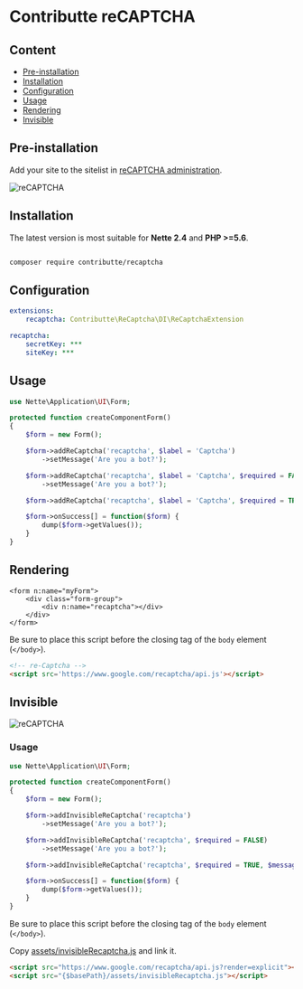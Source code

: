 # Contributte reCAPTCHA

## Content

- [Pre-installation](#pre-installation)
- [Installation](#installation)
- [Configuration](#configuration)
- [Usage](#usage)
- [Rendering](#rendering)
- [Invisible](#invisible)

## Pre-installation

Add your site to the sitelist in [reCAPTCHA administration](https://www.google.com/recaptcha/admin#list).

![reCAPTCHA](https://rawgit.com/contributte/reCAPTCHA/master/.docs/recaptcha.png)

## Installation

The latest version is most suitable for **Nette 2.4** and **PHP >=5.6**.

```bash

composer require contributte/recaptcha
```

## Configuration

```yaml
extensions:
    recaptcha: Contributte\ReCaptcha\DI\ReCaptchaExtension

recaptcha:
    secretKey: ***
    siteKey: ***
```

## Usage

```php
use Nette\Application\UI\Form;

protected function createComponentForm()
{
    $form = new Form();

    $form->addReCaptcha('recaptcha', $label = 'Captcha')
        ->setMessage('Are you a bot?');

    $form->addReCaptcha('recaptcha', $label = 'Captcha', $required = FALSE)
        ->setMessage('Are you a bot?');

    $form->addReCaptcha('recaptcha', $label = 'Captcha', $required = TRUE, $message = 'Are you a bot?');

    $form->onSuccess[] = function($form) {
        dump($form->getValues());
    }
}
```

## Rendering

```smarty
<form n:name="myForm">
	<div class="form-group">
		<div n:name="recaptcha"></div>
	</div>
</form>
```

Be sure to place this script before the closing tag of the `body` element (`</body>`).

```html
<!-- re-Captcha -->
<script src='https://www.google.com/recaptcha/api.js'></script>
```

## Invisible

![reCAPTCHA](https://rawgit.com/contributte/reCAPTCHA/master/.docs/invisible-recaptcha.png)

### Usage

```php
use Nette\Application\UI\Form;

protected function createComponentForm()
{
    $form = new Form();

    $form->addInvisibleReCaptcha('recaptcha')
        ->setMessage('Are you a bot?');

    $form->addInvisibleReCaptcha('recaptcha', $required = FALSE)
        ->setMessage('Are you a bot?');

    $form->addInvisibleReCaptcha('recaptcha', $required = TRUE, $message = 'Are you a bot?');

    $form->onSuccess[] = function($form) {
        dump($form->getValues());
    }
}
```

Be sure to place this script before the closing tag of the `body` element (`</body>`).

Copy [assets/invisibleRecaptcha.js](https://github.com/contributte/reCAPTCHA/blob/master/assets/invisibleRecaptcha.js) and link it.

```html
<script src="https://www.google.com/recaptcha/api.js?render=explicit"></script>
<script src="{$basePath}/assets/invisibleRecaptcha.js"></script>
```
